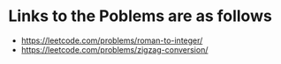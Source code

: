 # Links to the Poblems are as follows

* https://leetcode.com/problems/roman-to-integer/
* https://leetcode.com/problems/zigzag-conversion/
